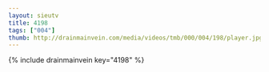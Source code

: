 ```yaml
--- 
layout: sieutv
title: 4198
tags: ["004"]
thumb: http://drainmainvein.com/media/videos/tmb/000/004/198/player.jpg
---
```

{% include drainmainvein key="4198" %} 

